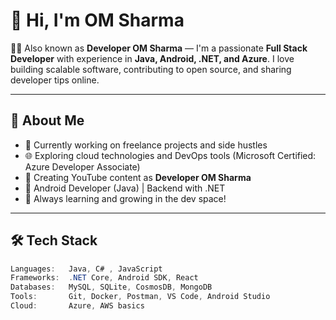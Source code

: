 # 👋 Hi, I'm OM Sharma

👨‍💻 Also known as **Developer OM Sharma** — I'm a passionate **Full Stack Developer** with experience in **Java, Android, .NET, and Azure**. I love building scalable software, contributing to open source, and sharing developer tips online.

---

## 🚀 About Me

- 💼 Currently working on freelance projects and side hustles
- 🌐 Exploring cloud technologies and DevOps tools (Microsoft Certified: Azure Developer Associate)
- 🎥 Creating YouTube content as **Developer OM Sharma**
- 📱 Android Developer (Java) | Backend with .NET
- 🧠 Always learning and growing in the dev space!

---

## 🛠️ Tech Stack

```java
Languages:   Java, C# , JavaScript
Frameworks:  .NET Core, Android SDK, React
Databases:   MySQL, SQLite, CosmosDB, MongoDB
Tools:       Git, Docker, Postman, VS Code, Android Studio
Cloud:       Azure, AWS basics
